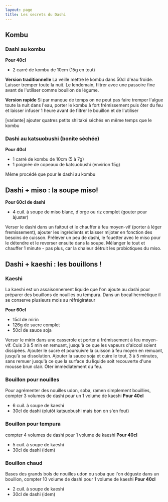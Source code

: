 ```yaml
---
layout: page
title: Les secrets du Dashi
---
```


## Kombu
### Dashi au kombu
**Pour 40cl**
- 2 carré de kombu de 10cm (15g en tout)

**Version traditionnelle**
La veille mettre le kombu dans 50cl d'eau froide. Laisser tremper toute la nuit. Le lendemain, filtrer avec une passoire fine avant de l'utiliser comme bouillon de légume.

**Version rapide**
Si par manque de temps on ne peut pas faire tremper l'algue toute la nuit dans l'eau, porter le kombu à fort frémissement puis ôter du feu et laisser infuser 1 heure avant de filtrer le bouillon et de l'utiliser

[variante] ajouter quatres petits shiitaké séchés en même temps que le kombu

### Dashi au katsuobushi (bonite séchée)
**Pour 40cl**
- 1 carré de kombu de 10cm (5 à 7g)
- 1 poignée de copeaux de katsuobushi (envirion 15g)

Même procédé que pour le dashi au kombu

## Dashi + miso : la soupe miso!
**Pour 60cl de dashi**
- 4 cuil. à soupe de miso blanc, d'orge ou riz complet (gouter pour àjuster)

Verser le dashi dans un faitout et le chauffer à feu moyen-vif (porter à léger fremissement), ajouter les ingrédients et laisser mijoter en fonction des besoins de cuisson. Prélever un peu de dashi, le fouetter avec le miso pour le détendre et le reverser ensuite dans la soupe. Mélanger le tout et chauffer 1 minute - pas plus, car la chaleur détruit les probiotiques du miso.

## Dashi + kaeshi : les bouillons !
### Kaeshi
La kaeshi est un assaisonnement liquide que l'on ajoute au dashi pour préparer des bouillons de nouilles ou tempura. Dans un bocal hermétique il se conserve plusieurs mois au réfrégirateur

**Pour 60cl**
- 15cl de mirin
- 126g de sucre complet
- 50cl de sauce soja

Verser le mirin dans une casserole et porter à frémissement à feu moyen-vif. Cuis 3 à 5 min en remuant, jusqu'à ce que les vapeurs d'alcool soient dissipées. Ajouter le sucre et poursuivre la cuisson à feu moyen en remuant, jusqu'à sa dissolution. Ajouter la sauce soja et cuire le tout, 3 à 5 minutes, sans remuer jusqu'à ce que la surface du liquide soit recouverte d'une mousse brun clair. Ôter immédiatement du feu.

### Bouillon pour nouilles
Pour agrémenter des nouilles udon, soba, ramen simplement bouillies, compter 3 volumes de dashi pour un 1 volume de kaeshi
**Pour 40cl**
- 6 cuil. à soupe de kaeshi
- 30cl de dashi (plutôt katsuobushi mais bon on s'en fout)

### Bouillon pour tempura
compter 4 volumes de dashi pour 1 volume de kaeshi
**Pour 40cl**
- 5 cuil. à soupe de kaeshi
- 30cl de dashi (idem)

### Bouillon chaud
Bases des grands bols de nouilles udon ou soba que l'on déguste dans un bouillon, compter 10 volume de dashi pour 1 volume de kaeshi
**Pour 40cl**
- 2 cuil. à soupe de kaeshi
- 30cl de dashi (idem)
